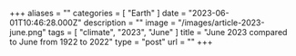 +++
aliases = ""
categories = [ "Earth" ]
date = "2023-06-01T10:46:28.000Z"
description = ""
image = "/images/article-2023-june.png"
tags = [ "climate", "2023", "June" ]
title = "June 2023 compared to June from 1922 to 2022"
type = "post"
url = ""
+++


